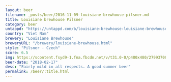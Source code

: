 ```yaml
---
layout: beer
filename: _posts/beer/2016-11-09-louisiane-brewhouse-pilsner.md
title: Louisiane brewhouse Pilsner
category: beer
untappd: "https://untappd.com/b/louisiane-brewhouse-louisiane-brewhouse-pilsener/129286"
country: "Viet Nam"
brewery: "Louisiane Brewhouse"
breweryURL: "/brewery/louisiane-brewhouse.html"
style: "Pilsner - Czech"
score: 6.5
img: https://scontent.fsyd9-1.fna.fbcdn.net/v/t31.0-0/p480x480/27993708_10156021376248745_6182542729752471651_o.jpg?_nc_cat=101&_nc_sid=e007fa&_nc_ohc=so8QaWQR8fcAX9i2f3U&_nc_ht=scontent.fsyd9-1.fna&_nc_tp=6&oh=bbec66c15dc45d43ef38279f5fadcf20&oe=5F47FDA1
beer-date: "2018-02-17"
desc: "Fairly mild in all respects. A good summer beer"
permalink: /beer/:title.html
---
```

